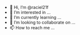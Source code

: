 - 👋 Hi, I’m @raciel21f
- 👀 I’m interested in ...
- 🌱 I’m currently learning ...
- 💞️ I’m looking to collaborate on ...
- 📫 How to reach me ...

<!---
raciel21f/raciel21f is a ✨ special ✨ repository because its `README.md` (this file) appears on your GitHub profile.
You can click the Preview link to take a look at your changes.
--->

